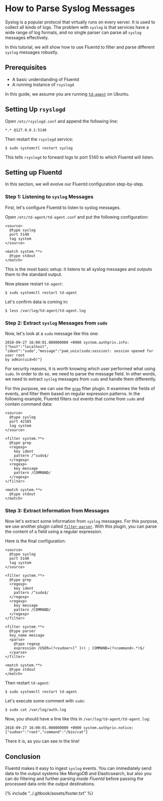 # How to Parse Syslog Messages

Syslog is a popular protocol that virtually runs on every server. It is used to collect all kinds of logs. The problem with `syslog` is that services have a wide range of log formats, and no single parser can parse all `syslog` messages effectively.

In this tutorial, we will show how to use Fluentd to filter and parse different `syslog` messages robustly.

## Prerequisites

* A basic understanding of Fluentd
* A running instance of `rsyslogd`

In this guide, we assume you are running [`td-agent`](https://www.fluentd.org/download) on Ubuntu.

## Setting Up `rsyslogd`

Open `/etc/rsyslogd.conf` and append the following line:

```text
*.* @127.0.0.1:5140
```

Then restart the `rsyslogd` service:

```text
$ sudo systemctl restart syslog
```

This tells `rsyslogd` to forward logs to port 5140 to which Fluentd will listen.

## Setting up Fluentd

In this section, we will evolve our Fluentd configuration step-by-step.

### Step 1: Listening to `syslog` Messages

First, let's configure Fluentd to listen to syslog messages.

Open `/etc/td-agent/td-agent.conf` and put the following configuration:

```text
<source>
  @type syslog
  port 5140
  tag system
</source>

<match system.**>
  @type stdout
</match>
```

This is the most basic setup: it listens to all syslog messages and outputs them to the standard output.

Now please restart `td-agent`:

```text
$ sudo systemctl restart td-agent
```

Let's confirm data is coming in:

```text
$ less /var/log/td-agent/td-agent.log
```

### Step 2: Extract `syslog` Messages from `sudo`

Now, let's look at a `sudo` message like this one:

```text
2018-09-27 16:00:01.000000000 +0900 system.authpriv.info: {"host":"localhost",
"ident":"sudo","message":"pam_unix(sudo:session): session opened for user root
by admin(uid=0)"}
```

For security reasons, it is worth knowing which user performed what using `sudo`. In order to do so, we need to parse the message field. In other words, we need to extract `syslog` messages from `sudo` and handle them differently.

For this purpose, we can use the [`grep`](../filter/grep.md) filter plugin. It examines the fields of events, and filter them based on regular expression patterns. In the following example, Fluentd filters out events that come from `sudo` and contain command data:

```text
<source>
  @type syslog
  port 42185
  tag system
</source>

<filter system.**>
  @type grep
  <regexp>
    key ident
    pattern /^sudo$/
  </regexp>
  <regexp>
    key message
    pattern /COMMAND/
  </regexp>
</filter>

<match system.**>
  @type stdout
</match>
```

### Step 3: Extract Information from Messages

Now let's extract some information from `syslog` messages. For this purpose, we use another plugin called [`filter-parser`](../filter/parser.md). With this plugin, you can parse the content of a field using a regular expression.

Here is the final configuration:

```text
<source>
  @type syslog
  port 5140
  tag system
</source>

<filter system.**>
  @type grep
  <regexp>
    key ident
    pattern /^sudo$/
  </regexp>
  <regexp>
    key message
    pattern /COMMAND/
  </regexp>
</filter>

<filter system.**>
  @type parser
  key_name message
  <parse>
    @type regexp
    expression /USER=(?<sudoer>[^ ]+) ; COMMAND=(?<command>.*)$/
  </parse>
</filter>

<match system.**>
  @type stdout
</match>
```

Then restart `td-agent`:

```text
$ sudo systemctl restart td-agent
```

Let's execute some comment with `sudo`:

```text
$ sudo cat /var/log/auth.log
```

Now, you should have a line like this in `/var/log/td-agent/td-agent.log`:

```text
2018-09-27 16:00:01.000000000 +0900 system.authpriv.notice: {"sudoer":"root","command":"/bin/cat"}
```

There it is, as you can see in the line!

## Conclusion

Fluentd makes it easy to ingest `syslog` events. You can immediately send data to the output systems like MongoDB and Elasticsearch, but also you can do filtering and further parsing _inside Fluentd_ before passing the processed data onto the output destinations.

{% include "../.gitbook/assets/footer.txt" %}
